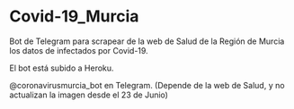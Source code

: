 # Covid-19_Murcia

Bot de Telegram para scrapear de la web de Salud de la Región de Murcia los datos de infectados por Covid-19.

El bot está subido a Heroku. 

@coronavirusmurcia_bot en Telegram. (Depende de la web de Salud, y no actualizan la imagen desde el 23 de Junio)
